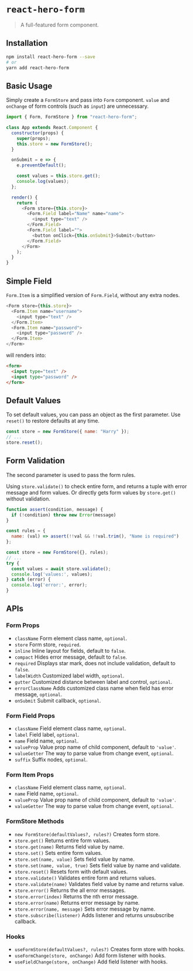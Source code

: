 # `react-hero-form`

> A full-featured form component.

## Installation

```bash
npm install react-hero-form --save
# or
yarn add react-hero-form
```

## Basic Usage

Simply create a `FormStore` and pass into `Form` component. `value` and `onChange` of form controls (such as `input`) are unnecessary.

```javascript
import { Form, FormStore } from "react-hero-form";

class App extends React.Component {
  constructor(props) {
    super(props);
    this.store = new FormStore();
  }

  onSubmit = e => {
    e.preventDefault();

    const values = this.store.get();
    console.log(values);
  };

  render() {
    return (
      <Form store={this.store}>
        <Form.Field label="Name" name="name">
          <input type="text" />
        </Form.Field>
        <Form.Field label="">
          <button onClick={this.onSubmit}>Submit</button>
        </Form.Field>
      </Form>
    );
  }
}
```

## Simple Field

`Form.Item` is a simplified version of `Form.Field`, without any extra nodes.

```javascript
<Form store={this.store}>
  <Form.Item name="username">
    <input type="text" />
  </Form.Item>
  <Form.Item name="password">
    <input type="password" />
  </Form.Item>
</Form>
```

will renders into:

```html
<form>
  <input type="text" />
  <input type="password" />
</form>
```

## Default Values

To set default values, you can pass an object as the first parameter. Use `reset()` to restore defaults at any time.

```javascript
const store = new FormStore({ name: "Harry" });
// ...
store.reset();
```

## Form Validation

The second parameter is used to pass the form rules. 

Using `store.validate()` to check entire form, and returns a tuple with error message and form values. Or directly gets form values by `store.get()` without validation.

```javascript
function assert(condition, message) {
  if (!condition) throw new Error(message)
}

const rules = {
  name: (val) => assert(!!val && !!val.trim(), "Name is required")
};

const store = new FormStore({}, rules);
// ...
try {
  const values = await store.validate();
  console.log('values:', values);
} catch (error) {
  console.log('error:', error);
}
```

## APIs

### Form Props

- `className` Form element class name, `optional`.
- `store` Form store, `required`.
- `inline` Inline layout for fields, default to `false`.
- `compact` Hides error message, default to `false`.
- `required` Displays star mark, does not include validation, default to `false`.
- `labelWidth` Customized label width, `optional`.
- `gutter` Customized distance between label and control, `optional`.
- `errorClassName` Adds customized class name when field has error message, `optional`.
- `onSubmit` Submit callback, `optional`.

### Form Field Props

- `className` Field element class name, `optional`.
- `label` Field label, `optional`.
- `name` Field name, `optional`.
- `valueProp` Value prop name of child component, default to `'value'`.
- `valueGetter` The way to parse value from change event, `optional`.
- `suffix` Suffix nodes, `optional`.

### Form Item Props

- `className` Field element class name, `optional`.
- `name` Field name, `optional`.
- `valueProp` Value prop name of child component, default to `'value'`.
- `valueGetter` The way to parse value from change event, `optional`.

### FormStore Methods

- `new FormStore(defaultValues?, rules?)` Creates form store.
- `store.get()` Returns entire form values.
- `store.get(name)` Returns field value by name.
- `store.set()` Sets entire form values.
- `store.set(name, value)` Sets field value by name.
- `store.set(name, value, true)` Sets field value by name and validate.
- `store.reset()` Resets form with default values.
- `store.validate()` Validates entire form and returns values.
- `store.validate(name)` Validates field value by name and returns value.
- `store.error()` Returns the all error messages.
- `store.error(index)` Returns the nth error message.
- `store.error(name)` Returns error message by name.
- `store.error(name, message)` Sets error message by name.
- `store.subscribe(listener)` Adds listener and returns unsubscribe callback.

### Hooks

- `useFormStore(defaultValues?, rules?)` Creates form store with hooks.
- `useFormChange(store, onChange)` Add form listener with hooks.
- `useFieldChange(store, onChange)` Add field listener with hooks.
